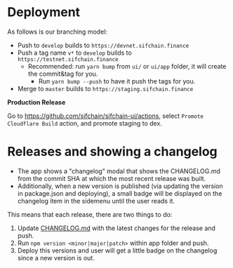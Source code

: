 # Deployment

As follows is our branching model:

- Push to `develop` builds to `https://devnet.sifchain.finance`
- Push a tag name `v*` to `develop` builds to `https://testnet.sifchain.finance`
  - Recommended: run `yarn bump` from `ui/` or `ui/app` folder, it will create the commit&tag for you.
    - Run `yarn bump --push` to have it push the tags for you.
- Merge to `master` builds to `https://staging.sifchain.finance`

**Production Release**

Go to https://github.com/sifchain/sifchain-ui/actions, select `Promote Cloudflare Build` action, and promote staging to dex.

# Releases and showing a changelog

- The app shows a "changelog" modal that shows the CHANGELOG.md from the commit SHA at which the most recent release was built.
- Additionally, when a new version is published (via updating the version in package.json and deploying), a small badge will be displayed on the changelog item in the sidemenu until the user reads it.

This means that each release, there are two things to do:

1. Update [CHANGELOG.md](./CHANGELOG.md) with the latest changes for the release and push.
2. Run `npm version <minor|major|patch>` within app folder and push.
3. Deploy this versions and user will get a little badge on the changelog since a new version is out.


